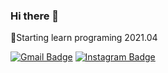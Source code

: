 ### Hi there 👋

🌱Starting learn programing 2021.04

[![Gmail Badge](https://img.shields.io/badge/Gmail-d14836?style=flat-square&logo=Gmail&logoColor=white&link=mailto:0504won@gmail.com)](mailto:0504won@gmail.com)
[![Instagram Badge](https://img.shields.io/badge/-Instagram-dd2a7b?style=flat-square&logo=instagram&logoColor=white&link=https://www.instagram.com/j___n_sang/)](https://www.instagram.com/j___n_sang/)

<!--
**junsang-54/junsang-54** is a ✨ _special_ ✨ repository because its `README.md` (this file) appears on your GitHub profile.

Here are some ideas to get you started:

- 🔭 I’m currently working on ...
- 🌱 I’m currently learning ...
- 👯 I’m looking to collaborate on ...
- 🤔 I’m looking for help with ...
- 💬 Ask me about ...
- 📫 How to reach me: ...
- 😄 Pronouns: ...
- ⚡ Fun fact: ...
-->
